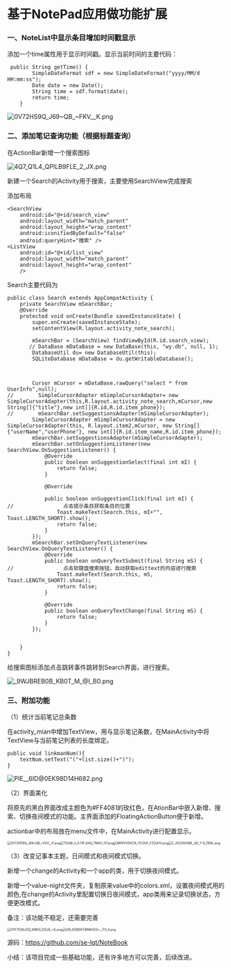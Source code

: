 # 基于NotePad应用做功能扩展

### 一、NoteList中显示条目增加时间戳显示 

添加一个time属性用于显示时间戳。显示当前时间的主要代码：

```
 public String getTime() {
        SimpleDateFormat sdf = new SimpleDateFormat("yyyy/MM/d HH:mm:ss");
        Date date = new Date();
        String time = sdf.format(date);
        return time;
    }
```

![0V72HS9Q_J69~QB_~FKV__K.png](https://i.loli.net/2020/12/21/4hZaFKmwGfWd9Y6.png)

### 二、添加笔记查询功能（根据标题查询）

在ActionBar新增一个搜索图标

![4Q7_Q1L4_QPILB9FLE_2_JX.png](https://i.loli.net/2020/12/21/9TZvj51ghexIrcU.png)

新建一个Search的Activity用于搜索，主要使用SearchView完成搜索

添加布局

```
<SearchView
    android:id="@+id/search_view"
    android:layout_width="match_parent"
    android:layout_height="wrap_content"
    android:iconifiedByDefault="false"
    android:queryHint="搜索" />
<ListView
    android:id="@+id/list_view"
    android:layout_width="match_parent"
    android:layout_height="wrap_content"
    />
```

Search主要代码为

```
public class Search extends AppCompatActivity {
    private SearchView mSearchBar;
    @Override
    protected void onCreate(Bundle savedInstanceState) {
        super.onCreate(savedInstanceState);
        setContentView(R.layout.activity_note_search);

        mSearchBar = (SearchView) findViewById(R.id.search_view);
       // DataBase mDataBase = new DataBase(this, "wy.db", null, 1);
        DatabaseUtil du= new DatabaseUtil(this);
        SQLiteDatabase mDataBase = du.getWritableDatabase();



        Cursor mCursor = mDataBase.rawQuery("select * from UserInfo",null);
//        SimpleCursorAdapter mSimpleCursorAdapter= new SimpleCursorAdapter(this,R.layout.activity_note_search,mCursor,new String[]{"title"},new int[]{R.id,R.id.item_phone});
//        mSearchBar.setSuggestionsAdapter(mSimpleCursorAdapter);
        SimpleCursorAdapter mSimpleCursorAdapter = new SimpleCursorAdapter(this, R.layout.item2,mCursor, new String[]{"userName","userPhone"}, new int[]{R.id.item_name,R.id.item_phone});
        mSearchBar.setSuggestionsAdapter(mSimpleCursorAdapter);
        mSearchBar.setOnSuggestionListener(new SearchView.OnSuggestionListener() {
            @Override
            public boolean onSuggestionSelect(final int mI) {
                return false;
            }

            @Override

            public boolean onSuggestionClick(final int mI) {
//                点击提示条目获取条目的位置
                Toast.makeText(Search.this, mI+"", Toast.LENGTH_SHORT).show();
                return false;
            }
        });
        mSearchBar.setOnQueryTextListener(new SearchView.OnQueryTextListener() {
            @Override
            public boolean onQueryTextSubmit(final String mS) {
//                点击软键盘搜索按钮，自动获取edittext的内容进行搜索
                Toast.makeText(Search.this, mS, Toast.LENGTH_SHORT).show();
                return false;
            }

            @Override
            public boolean onQueryTextChange(final String mS) {
                return false;
            }
        });


    }
}

```

给搜索图标添加点击跳转事件跳转到Search界面，进行搜索。

![_9WJBREB0B_KB0T_M_@I_B0.png](https://i.loli.net/2020/12/21/HiTqhx6QGCepNrJ.png)

### 三、附加功能

（1）统计当前笔记总条数

在activity_mian中增加TextView，用与显示笔记条数，在MainActivity中将TextView与当前笔记列表的长度绑定。

```
public void linkmanNum(){
    textNum.setText("("+list.size()+")");
}
```

![PIE__6ID@0`EK98D14`H682.png](https://i.loli.net/2020/12/21/fYJow7EVFzStyNO.png)

（2）界面美化

将原先的黑白界面改成主题色为#FF4081的玫红色，在AtionBar中嵌入新增、搜索、切换夜间模式的功能。主界面添加的FloatingActionButton便于新增。

actionbar中的布局放在menu文件中，在MainActivity进行配置显示。

<img src="https://i.loli.net/2020/12/21/4hZaFKmwGfWd9Y6.png" alt="0V72HS9Q_J69~QB_~FKV__K.png" style="zoom:50%;" /><img src="https://i.loli.net/2020/12/21/bLV48Pdtqn197mc.png" alt="TG4@_U_A`HP_64Q_7MAH_H7.png" style="zoom:50%;" /><img src="https://i.loli.net/2020/12/21/cLr42WFpbRMGOK7.png" alt="MPAYVEKZ14_YCOGF_FZ2UHV.png" style="zoom:50%;" /><img src="https://i.loli.net/2020/12/21/gYfkNLC6y2cv7Ur.png" alt="2_JSCQS5QM__6X_Y`9_Z6NL.png" style="zoom:50%;" />

（3）改变记事本主题，日间模式和夜间模式切换。

新增一个change的Activity和一个app的类，用于切换夜间模式。

新增一个value-night文件夹，复制原来value中的colors.xml，设置夜间模式用的颜色,在change的Activity里配置切换日夜间模式，app类用来记录切换状态，方便更改模式。

备注：该功能不稳定，还需要完善

<img src="https://i.loli.net/2020/12/21/ZNr5mR3gQb4s9th.png" alt="OYF7536JOQ_WBK0_EDU8_~G.png" style="zoom:50%;" /><img src="https://i.loli.net/2020/12/21/lKafs24GxtJRFLP.png" alt="UI9_4Z@EKT@M83SS~__PV_4.png" style="zoom:50%;" />



源码：https://github.com/se-lqt/NoteBook

小结：该项目完成一些基础功能，还有许多地方可以完善，后续改进。
